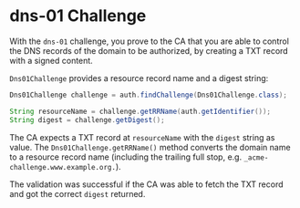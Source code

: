 # dns-01 Challenge

With the `dns-01` challenge, you prove to the CA that you are able to control the DNS records of the domain to be authorized, by creating a TXT record with a signed content.

`Dns01Challenge` provides a resource record name and a digest string:

```java
Dns01Challenge challenge = auth.findChallenge(Dns01Challenge.class);

String resourceName = challenge.getRRName(auth.getIdentifier());
String digest = challenge.getDigest();
```

The CA expects a TXT record at `resourceName` with the `digest` string as value. The `Dns01Challenge.getRRName()` method converts the domain name to a resource record name (including the trailing full stop, e.g. `_acme-challenge.www.example.org.`).

The validation was successful if the CA was able to fetch the TXT record and got the correct `digest` returned.
